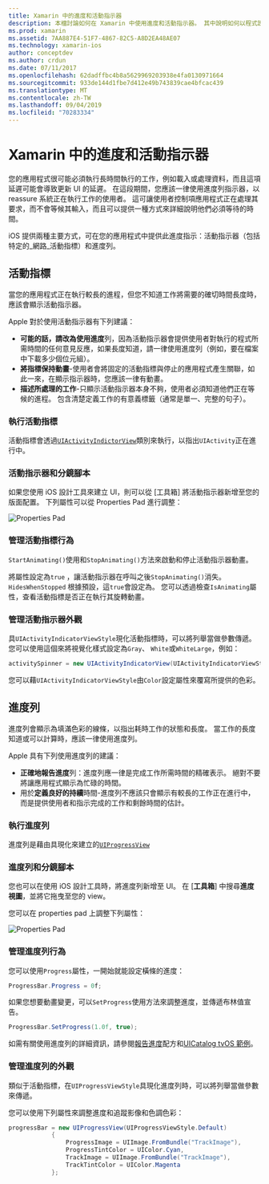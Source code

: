 ```yaml
---
title: Xamarin 中的進度和活動指示器
description: 本檔討論如何在 Xamarin 中使用進度和活動指示器。 其中說明如何以程式設計方式和分鏡腳本來使用它們。
ms.prod: xamarin
ms.assetid: 7AA887E4-51F7-4867-82C5-A8D2EA48AE07
ms.technology: xamarin-ios
author: conceptdev
ms.author: crdun
ms.date: 07/11/2017
ms.openlocfilehash: 62dadffbc4b8a5629969203938e4fa0130971664
ms.sourcegitcommit: 933de144d1fbe7d412e49b743839cae4bfcac439
ms.translationtype: MT
ms.contentlocale: zh-TW
ms.lasthandoff: 09/04/2019
ms.locfileid: "70283334"
---
```

# <a name="progress-and-activity-indicators-in-xamarinios"></a>Xamarin 中的進度和活動指示器

您的應用程式很可能必須執行長時間執行的工作，例如載入或處理資料，而且這項延遲可能會導致更新 UI 的延遲。 在這段期間，您應該一律使用進度列指示器，以 reassure 系統正在執行工作的使用者。 這可讓使用者控制項應用程式正在處理其要求，而不會等候其輸入，而且可以提供一種方式來詳細說明他們必須等待的時間。

iOS 提供兩種主要方式，可在您的應用程式中提供此進度指示：活動指示器（包括特定的_網路_活動指標）和進度列。

## <a name="activity-indicator"></a>活動指標

當您的應用程式正在執行較長的進程，但您不知道工作將需要的確切時間長度時，應該會顯示活動指示器。

Apple 對於使用活動指示器有下列建議：

- **可能的話，請改為使用進度**列，因為活動指示器會提供使用者對執行的程式所需時間的任何意見反應，如果長度知道，請一律使用進度列（例如，要在檔案中下載多少個位元組）。
- **將指標保持動畫**-使用者會將固定的活動指標與停止的應用程式產生關聯，如此一來，在顯示指示器時，您應該一律有動畫。
- **描述所處理的工作**-只顯示活動指示器本身不夠，使用者必須知道他們正在等候的進程。 包含清楚定義工作的有意義標籤（通常是單一、完整的句子）。

### <a name="implementing-an-activity-indicator"></a>執行活動指標

活動指標會透過[`UIActivityIndictorView`](xref:UIKit.UIActivityIndicatorView)類別來執行，以指出`UIActivity`正在進行中。

### <a name="activity-indicators-and-storyboards"></a>活動指示器和分鏡腳本

如果您使用 iOS 設計工具來建立 UI，則可以從 [工具箱] 將活動指示器新增至您的版面配置。 下列屬性可以從 Properties Pad 進行調整：

![Properties Pad](progress-activity-indicator-images/progress-indicator1.png)

### <a name="managing-activity-indicator-behavior"></a>管理活動指標行為

`StartAnimating()`使用和`StopAnimating()`方法來啟動和停止活動指示器動畫。

將屬性設定為`true` ，讓活動指示器在呼叫之後`StopAnimating()`消失。 `HidesWhenStopped` 根據預設，這`true`會設定為。 您可以透過檢查`IsAnimating`屬性，查看活動指標是否正在執行其旋轉動畫。 


### <a name="managing-activity-indicator-appearances"></a>管理活動指示器外觀

具`UIActivityIndicatorViewStyle`現化活動指標時，可以將列舉當做參數傳遞。 您可以使用這個來將視覺化樣式設定為`Gray`、 `White`或`WhiteLarge`，例如：

```csharp
activitySpinner = new UIActivityIndicatorView(UIActivityIndicatorViewStyle.WhiteLarge);
```

您可以藉`UIActivityIndicatorViewStyle`由`Color`設定屬性來覆寫所提供的色彩。

## <a name="progress-bar"></a>進度列

進度列會顯示為填滿色彩的線條，以指出耗時工作的狀態和長度。 當工作的長度知道或可以計算時，應該一律使用進度列。

Apple 具有下列使用進度列的建議：

- **正確地報告進度**列：進度列應一律是完成工作所需時間的精確表示。 絕對不要將讓應用程式顯示為忙碌的時間。
- 用於**定義良好的持續**時間-進度列不應該只會顯示有較長的工作正在進行中，而是提供使用者和指示完成的工作和剩餘時間的估計。

### <a name="implementing-an-progress-bar"></a>執行進度列

進度列是藉由具現化來建立的[`UIProgressView`](xref:UIKit.UIProgressView)

### <a name="progress-bars-and-storyboards"></a>進度列和分鏡腳本

您也可以在使用 iOS 設計工具時，將進度列新增至 UI。 在 [**工具箱**] 中搜尋**進度視圖**，並將它拖曳至您的 view。

您可以在 properties pad 上調整下列屬性：

![Properties Pad](progress-activity-indicator-images/progress-indicator3.png)


### <a name="managing-progress-bar-behavior"></a>管理進度列行為

您可以使用`Progress`屬性，一開始就能設定橫條的進度：

```csharp
ProgressBar.Progress = 0f;
```

如果您想要動畫變更，可以`SetProgress`使用方法來調整進度，並傳遞布林值宣告。

```csharp
ProgressBar.SetProgress(1.0f, true);
```

如需有關使用進度列的詳細資訊，請參閱[報告進度](https://github.com/xamarin/recipes/tree/master/Recipes/cross-platform/networking/download_progress)配方和[UICatalog tvOS 範例](https://docs.microsoft.com/samples/xamarin/ios-samples/tvos-uicatalog)。

### <a name="managing-progress-bar-appearance"></a>管理進度列的外觀

類似于活動指標，在`UIProgressViewStyle`具現化進度列時，可以將列舉當做參數來傳遞。

您可以使用下列屬性來調整進度和追蹤影像和色調色彩：

```csharp
progressBar = new UIProgressView(UIProgressViewStyle.Default)
            {
                ProgressImage = UIImage.FromBundle("TrackImage"),
                ProgressTintColor = UIColor.Cyan,
                TrackImage = UIImage.FromBundle("TrackImage"),
                TrackTintColor = UIColor.Magenta
            }; 
```



